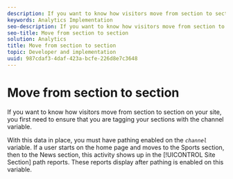 ```yaml
---
description: If you want to know how visitors move from section to section on your site, you first need to ensure that you are tagging your sections with the channel variable.
keywords: Analytics Implementation
seo-description: If you want to know how visitors move from section to section on your site, you first need to ensure that you are tagging your sections with the channel variable.
seo-title: Move from section to section
solution: Analytics
title: Move from section to section
topic: Developer and implementation
uuid: 987cdaf3-4daf-423a-bcfe-226d8e7c3648
---
```


# Move from section to section

If you want to know how visitors move from section to section on your site, you first need to ensure that you are tagging your sections with the channel variable.

With this data in place, you must have pathing enabled on the *`channel`* variable. If a user starts on the home page and moves to the Sports section, then to the News section, this activity shows up in the [!UICONTROL Site Section] path reports. These reports display after pathing is enabled on this variable.
